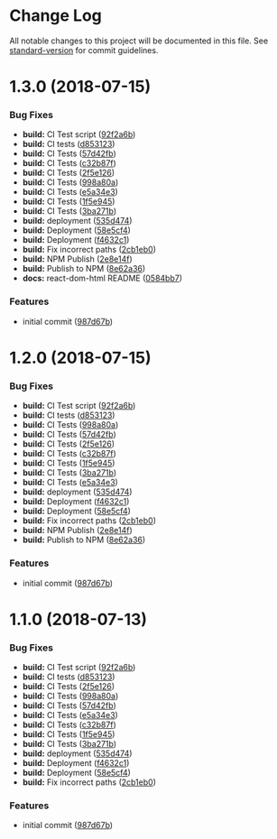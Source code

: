 # Change Log

All notable changes to this project will be documented in this file. See [standard-version](https://github.com/conventional-changelog/standard-version) for commit guidelines.

<a name="1.3.0"></a>
# 1.3.0 (2018-07-15)


### Bug Fixes

* **build:** CI Test script ([92f2a6b](https://github.com/adam-26/react-dom-html/commit/92f2a6b))
* **build:** CI tests ([d853123](https://github.com/adam-26/react-dom-html/commit/d853123))
* **build:** CI Tests ([57d42fb](https://github.com/adam-26/react-dom-html/commit/57d42fb))
* **build:** CI Tests ([c32b87f](https://github.com/adam-26/react-dom-html/commit/c32b87f))
* **build:** CI Tests ([2f5e126](https://github.com/adam-26/react-dom-html/commit/2f5e126))
* **build:** CI Tests ([998a80a](https://github.com/adam-26/react-dom-html/commit/998a80a))
* **build:** CI Tests ([e5a34e3](https://github.com/adam-26/react-dom-html/commit/e5a34e3))
* **build:** CI Tests ([1f5e945](https://github.com/adam-26/react-dom-html/commit/1f5e945))
* **build:** CI Tests ([3ba271b](https://github.com/adam-26/react-dom-html/commit/3ba271b))
* **build:** deployment ([535d474](https://github.com/adam-26/react-dom-html/commit/535d474))
* **build:** Deployment ([58e5cf4](https://github.com/adam-26/react-dom-html/commit/58e5cf4))
* **build:** Deployment ([f4632c1](https://github.com/adam-26/react-dom-html/commit/f4632c1))
* **build:** Fix incorrect paths ([2cb1eb0](https://github.com/adam-26/react-dom-html/commit/2cb1eb0))
* **build:** NPM Publish ([2e8e14f](https://github.com/adam-26/react-dom-html/commit/2e8e14f))
* **build:** Publish to NPM ([8e62a36](https://github.com/adam-26/react-dom-html/commit/8e62a36))
* **docs:** react-dom-html README ([0584bb7](https://github.com/adam-26/react-dom-html/commit/0584bb7))


### Features

* initial commit ([987d67b](https://github.com/adam-26/react-dom-html/commit/987d67b))



<a name="1.2.0"></a>
# 1.2.0 (2018-07-15)


### Bug Fixes

* **build:** CI Test script ([92f2a6b](https://github.com/adam-26/react-dom-html/commit/92f2a6b))
* **build:** CI tests ([d853123](https://github.com/adam-26/react-dom-html/commit/d853123))
* **build:** CI Tests ([998a80a](https://github.com/adam-26/react-dom-html/commit/998a80a))
* **build:** CI Tests ([57d42fb](https://github.com/adam-26/react-dom-html/commit/57d42fb))
* **build:** CI Tests ([2f5e126](https://github.com/adam-26/react-dom-html/commit/2f5e126))
* **build:** CI Tests ([c32b87f](https://github.com/adam-26/react-dom-html/commit/c32b87f))
* **build:** CI Tests ([1f5e945](https://github.com/adam-26/react-dom-html/commit/1f5e945))
* **build:** CI Tests ([3ba271b](https://github.com/adam-26/react-dom-html/commit/3ba271b))
* **build:** CI Tests ([e5a34e3](https://github.com/adam-26/react-dom-html/commit/e5a34e3))
* **build:** deployment ([535d474](https://github.com/adam-26/react-dom-html/commit/535d474))
* **build:** Deployment ([f4632c1](https://github.com/adam-26/react-dom-html/commit/f4632c1))
* **build:** Deployment ([58e5cf4](https://github.com/adam-26/react-dom-html/commit/58e5cf4))
* **build:** Fix incorrect paths ([2cb1eb0](https://github.com/adam-26/react-dom-html/commit/2cb1eb0))
* **build:** NPM Publish ([2e8e14f](https://github.com/adam-26/react-dom-html/commit/2e8e14f))
* **build:** Publish to NPM ([8e62a36](https://github.com/adam-26/react-dom-html/commit/8e62a36))


### Features

* initial commit ([987d67b](https://github.com/adam-26/react-dom-html/commit/987d67b))



<a name="1.1.0"></a>
# 1.1.0 (2018-07-13)


### Bug Fixes

* **build:** CI Test script ([92f2a6b](https://github.com/adam-26/react-dom-html/commit/92f2a6b))
* **build:** CI tests ([d853123](https://github.com/adam-26/react-dom-html/commit/d853123))
* **build:** CI Tests ([2f5e126](https://github.com/adam-26/react-dom-html/commit/2f5e126))
* **build:** CI Tests ([998a80a](https://github.com/adam-26/react-dom-html/commit/998a80a))
* **build:** CI Tests ([57d42fb](https://github.com/adam-26/react-dom-html/commit/57d42fb))
* **build:** CI Tests ([e5a34e3](https://github.com/adam-26/react-dom-html/commit/e5a34e3))
* **build:** CI Tests ([c32b87f](https://github.com/adam-26/react-dom-html/commit/c32b87f))
* **build:** CI Tests ([1f5e945](https://github.com/adam-26/react-dom-html/commit/1f5e945))
* **build:** CI Tests ([3ba271b](https://github.com/adam-26/react-dom-html/commit/3ba271b))
* **build:** deployment ([535d474](https://github.com/adam-26/react-dom-html/commit/535d474))
* **build:** Deployment ([f4632c1](https://github.com/adam-26/react-dom-html/commit/f4632c1))
* **build:** Deployment ([58e5cf4](https://github.com/adam-26/react-dom-html/commit/58e5cf4))
* **build:** Fix incorrect paths ([2cb1eb0](https://github.com/adam-26/react-dom-html/commit/2cb1eb0))


### Features

* initial commit ([987d67b](https://github.com/adam-26/react-dom-html/commit/987d67b))
